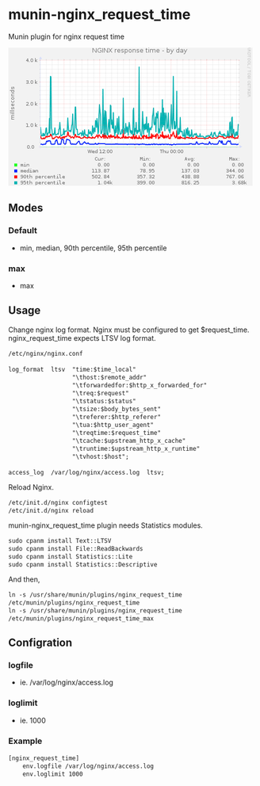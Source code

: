 munin-nginx_request_time
========================

Munin plugin for nginx request time

![munin-nginx_request_time example](https://raw.githubusercontent.com/t-cyrill/munin-nginx_request_time/master/images/example.png "munin-nginx_request_time example")


Modes
----------------

### Default

 * min, median, 90th percentile, 95th percentile

### max

 * max

Usage
----------------

Change nginx log format.
Nginx must be configured to get $request_time.  
nginx_request_time expects LTSV log format.  

```
/etc/nginx/nginx.conf

log_format  ltsv  "time:$time_local"
                  "\thost:$remote_addr"
                  "\tforwardedfor:$http_x_forwarded_for"
                  "\treq:$request"
                  "\tstatus:$status"
                  "\tsize:$body_bytes_sent"
                  "\treferer:$http_referer"
                  "\tua:$http_user_agent"
                  "\treqtime:$request_time"
                  "\tcache:$upstream_http_x_cache"
                  "\truntime:$upstream_http_x_runtime"
                  "\tvhost:$host";

access_log  /var/log/nginx/access.log  ltsv; 
```

Reload Nginx.
```
/etc/init.d/nginx configtest
/etc/init.d/nginx reload
```


munin-nginx_request_time plugin needs Statistics modules.

```
sudo cpanm install Text::LTSV
sudo cpanm install File::ReadBackwards
sudo cpanm install Statistics::Lite
sudo cpanm install Statistics::Descriptive
```

And then,

```
ln -s /usr/share/munin/plugins/nginx_request_time /etc/munin/plugins/nginx_request_time
ln -s /usr/share/munin/plugins/nginx_request_time /etc/munin/plugins/nginx_request_time_max
```

Configration
----------------

### logfile

* ie. /var/log/nginx/access.log

### loglimit

* ie. 1000

### Example

```
[nginx_request_time]
    env.logfile /var/log/nginx/access.log
    env.loglimit 1000
```
